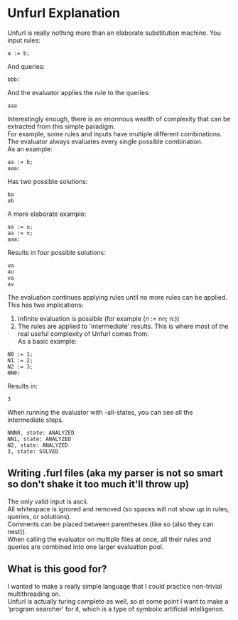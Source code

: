 # Unfurl Explanation
Unfurl is really nothing more than an elaborate substitution machine.
You input rules:
```
a := b;
```
And queries:
```
bbb:
```
And the evaluator applies the rule to the queries:
```
aaa
```

Interestingly enough, there is an enormous wealth of complexity that can be extracted
from this simple paradigm.\
For example, some rules and inputs have multiple different combinations. The evaluator
always evaluates every single possible combination.\
As an example:
```
aa := b;
aaa:
```
Has two possible solutions:
```
ba
ab
```
A more elaborate example:
```
aa := u;
aa := v;
aaa:
```
Results in four possible solutions:
```
ua
au
va
av
```

The evaluation continues applying rules until no more rules can be applied. This has
two implications:
1) Infinite evaluation is possible (for example (n := nn; n:))
2) The rules are applied to 'intermediate' results. This is where most of the real
useful complexity of Unfurl comes from.\
As a basic example:
```
N0 := 1;
N1 := 2;
N2 := 3;
NN0:
```
Results in:
```
3
```
When running the evaluator with -all-states, you can see all the intermediate steps.
```
NNN0, state: ANALYZED
NN1, state: ANALYZED
N2, state: ANALYZED
3, state: SOLVED
```

## Writing .furl files (aka my parser is not so smart so don't shake it too much it'll throw up)
The only valid input is ascii.\
All whitespace is ignored and removed (so spaces will not show up in rules, queries, or solutions).\
Comments can be placed between parentheses (like so (also they can nest)).\
When calling the evaluator on multiple files at once, all their rules and queries are combined into
one larger evaluation pool.

## What is this good for?
I wanted to make a really simple language that I could practice non-trivial multithreading on.\
Unfurl is actually turing complete as well, so at some point I want to make a 'program searcher'
for it, which is a type of symbolic artificial intelligence.
